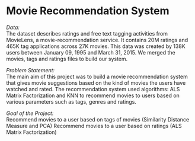 # Movie Recommendation System

*Data:* \
The dataset describes ratings and free text tagging activities from MovieLens, a movie-recommendation service. It contains 20M ratings and 465K tag applications across 27K movies. This data was created by 138K users between January 09, 1995 and March 31, 2015. We merged the movies, tags and ratings files to build our system. 

*Problem Statement:*\
The main aim of this project was to build a movie recommendation system that gives movie suggestions based on the kind of movies the users have watched and rated. The recommendation system used algorithms:  ALS Matrix Factorization and KNN to recommend movies to users based on various parameters such as tags, genres and ratings.

*Goal of the Project:*\
Recommend movies to a user based on tags of movies (Similarity Distance Measure and PCA)
Recommend movies to a user based on ratings (ALS Matrix Factorization)

